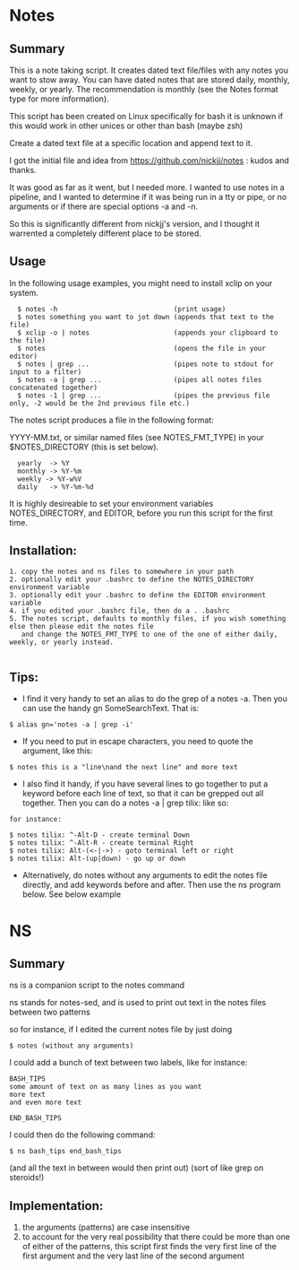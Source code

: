 # Notes

## Summary

This is a note taking script. It creates dated text file/files with any notes you want to stow away.
You can have dated notes that are stored daily, monthly, weekly, or yearly. The recommendation is monthly
(see the Notes format type for more information).

This script has been created on Linux specifically for bash
it is unknown if this would work in other unices or other than bash (maybe zsh)

Create a dated text file at a specific location and append text to it.

I got the initial file and idea from https://github.com/nickjj/notes : kudos and thanks.

It was good as far as it went, but I needed more. I wanted to use notes in a pipeline,
and I wanted to determine if it was being run in a tty or pipe, or no arguments or if there are 
special options -a and -n.

So this is significantly different from nickjj's version, and I thought it warrented a
completely different place to be stored.

## Usage

In the following usage examples, you might need to install xclip on your system.

```Usage:
  $ notes -h                             (print usage)
  $ notes something you want to jot down (appends that text to the file)
  $ xclip -o | notes                     (appends your clipboard to the file)
  $ notes                                (opens the file in your editor)
  $ notes | grep ...                     (pipes note to stdout for input to a filter)
  $ notes -a | grep ...                  (pipes all notes files concatenated together)
  $ notes -1 | grep ...                  (pipes the previous file only, -2 would be the 2nd previous file etc.)
```

The notes script produces a file in the following format:

  YYYY-MM.txt, or similar named files (see NOTES_FMT_TYPE) in your $NOTES_DIRECTORY (this is set below).

```Notes format type:
  yearly  -> %Y
  monthly -> %Y-%m
  weekly -> %Y-w%V
  daily   -> %Y-%m-%d
```

It is highly desireable to set your environment variables NOTES_DIRECTORY, and EDITOR, before you run this script
for the first time.

## Installation:

```
1. copy the notes and ns files to somewhere in your path
2. optionally edit your .bashrc to define the NOTES_DIRECTORY environment variable
3. optionally edit your .bashrc to define the EDITOR environment variable
4. if you edited your .bashrc file, then do a . .bashrc
5. The notes script, defaults to monthly files, if you wish something else then please edit the notes file
   and change the NOTES_FMT_TYPE to one of the one of either daily, weekly, or yearly instead.
   
```

## Tips:

* I find it very handy to set an alias to do the grep of a notes -a. Then you can use the handy gn SomeSearchText. That is: 

```
$ alias gn='notes -a | grep -i'
```


* If you need to put in escape characters, you need to quote the argument, like this:

```
$ notes this is a "line\nand the next line" and more text
```

* I also find it handy, if you have several lines to go together to put a keyword before each line of text, so
that it can be grepped out all together. Then you can do a notes -a | grep tilix: like so:

```
for instance:

$ notes tilix: ^-Alt-D - create terminal Down
$ notes tilix: ^-Alt-R - create terminal Right
$ notes tilix: Alt-(<-|->) - goto terminal left or right
$ notes tilix: Alt-(up|down) - go up or down
```

* Alternatively, do notes without any arguments to edit the notes file directly, and add keywords before and after.  Then use the ns program below. See below example


# NS

## Summary

ns is a companion script to the notes command

ns stands for notes-sed, and is used to print out text in the notes files between two patterns

so for instance, if I edited the current notes file by just doing 
```
$ notes (without any arguments)
```

I could add a bunch of text between two labels, like for instance:

```
BASH_TIPS
some amount of text on as many lines as you want
more text
and even more text

END_BASH_TIPS
```

I could then do the following command:

```
$ ns bash_tips end_bash_tips

```

(and all the text in between would then print out)
(sort of like grep on steroids!)

## Implementation:

1. the arguments (patterns) are case insensitive 
2. to account for the very real possibility that there could be more than one of either of the patterns, this script first finds the very first line of the first argument and the very last line of the second argument


